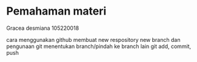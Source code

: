 # Pemahaman materi

Gracea desmiana
105220018

cara menggunakan github
membuat new respository
new branch dan pengunaan git menentukan branch/pindah ke branch lain
git add, commit, push
